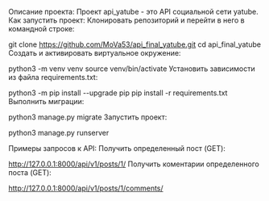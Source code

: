 Описание проекта:
 Проект api_yatube - это API социальной сети yatube.
 Как запустить проект:
 Клонировать репозиторий и перейти в него в командной строке:
 
 git clone https://github.com/MoVa53/api_final_yatube.git
 cd api_final_yatube
 Cоздать и активировать виртуальное окружение:
 
 python3 -m venv venv
 source venv/bin/activate
 Установить зависимости из файла requirements.txt:
 
 python3 -m pip install --upgrade pip
 pip install -r requirements.txt
 Выполнить миграции:
 
 python3 manage.py migrate
 Запустить проект:
 
 python3 manage.py runserver
 
 Примеры запросов к API:
 Получить определенный пост (GET):
 
 http://127.0.0.1:8000/api/v1/posts/1/
 Получить коментарии определенного поста (GET):
 
 http://127.0.0.1:8000/api/v1/posts/1/comments/
